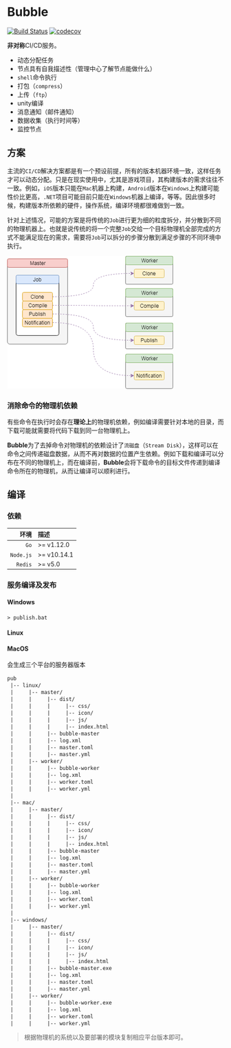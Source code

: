 # Bubble

[![Build Status](https://travis-ci.com/muguangyi/bubble.svg?branch=master)](https://travis-ci.com/muguangyi/bubble) [![codecov](https://codecov.io/gh/muguangyi/bubble/branch/master/graph/badge.svg)](https://codecov.io/gh/muguangyi/bubble)

**非对称**CI/CD服务。

* 动态分配任务
* 节点具有自我描述性（管理中心了解节点能做什么）
* `shell`命令执行
* 打包（`compress`）
* 上传（`ftp`）
* unity编译
* 消息通知（邮件通知）
* 数据收集（执行时间等）
* 监控节点

## 方案

主流的`CI/CD`解决方案都是有一个预设前提，所有的版本机器环境一致，这样任务才可以动态分配。只是在现实使用中，尤其是游戏项目，其构建版本的需求往往不一致。例如，`iOS`版本只能在`Mac`机器上构建，`Android`版本在`Windows`上构建可能性价比更高，`.NET`项目可能目前只能在`Windows`机器上编译，等等。因此很多时候，构建版本所依赖的硬件，操作系统，编译环境都很难做到一致。

针对上述情况，可能的方案是将传统的`Job`进行更为细的粒度拆分，并分散到不同的物理机器上。也就是说传统的将一个完整`Job`交给一个目标物理机全部完成的方式不能满足现在的需求，需要将`Job`可以拆分的步骤分散到满足步骤的不同环境中执行。

![bubble.png](bubble.png)

### 消除命令的物理机依赖

有些命令在执行时会存在**理论上**的物理机依赖，例如编译需要针对本地的目录，而下载可能就需要将代码下载到同一台物理机上。

**Bubble**为了去掉命令对物理机的依赖设计了`流磁盘`（`Stream Disk`），这样可以在命令之间传递磁盘数据，从而不再对数据的位置产生依赖。例如下载和编译可以分布在不同的物理机上，而在编译前，**Bubble**会将下载命令的目标文件传递到编译命令所在的物理机，从而让编译可以顺利进行。

## 编译

### 依赖

|环境|描述|
|--:|:--|
|`Go`| >= v1.12.0 |
|`Node.js`| >= v10.14.1 |
|`Redis`| >= v5.0 |

### 服务编译及发布

#### Windows

```shell
> publish.bat
```

#### Linux

#### MacOS

会生成三个平台的服务器版本

```text
pub
 |-- linux/
 |     |-- master/
 |     |     |-- dist/
 |     |     |     |-- css/
 |     |     |     |-- icon/
 |     |     |     |-- js/
 |     |     |     |-- index.html
 |     |     |-- bubble-master
 |     |     |-- log.xml
 |     |     |-- master.toml
 |     |     |-- master.yml
 |     |-- worker/
 |     |     |-- bubble-worker
 |     |     |-- log.xml
 |     |     |-- worker.toml
 |     |     |-- worker.yml
 |
 |-- mac/
 |     |-- master/
 |     |     |-- dist/
 |     |     |     |-- css/
 |     |     |     |-- icon/
 |     |     |     |-- js/
 |     |     |     |-- index.html
 |     |     |-- bubble-master
 |     |     |-- log.xml
 |     |     |-- master.toml
 |     |     |-- master.yml
 |     |-- worker/
 |     |     |-- bubble-worker
 |     |     |-- log.xml
 |     |     |-- worker.toml
 |     |     |-- worker.yml
 |
 |-- windows/
 |     |-- master/
 |     |     |-- dist/
 |     |     |     |-- css/
 |     |     |     |-- icon/
 |     |     |     |-- js/
 |     |     |     |-- index.html
 |     |     |-- bubble-master.exe
 |     |     |-- log.xml
 |     |     |-- master.toml
 |     |     |-- master.yml
 |     |-- worker/
 |     |     |-- bubble-worker.exe
 |     |     |-- log.xml
 |     |     |-- worker.toml
 |     |     |-- worker.yml
```

> 根据物理机的系统以及要部署的模块复制相应平台版本即可。
